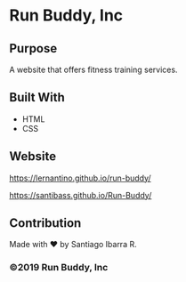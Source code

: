 # Run Buddy, Inc

## Purpose
A website that offers fitness training services. 

## Built With
* HTML
* CSS

## Website
https://lernantino.github.io/run-buddy/    



https://santibass.github.io/Run-Buddy/

## Contribution
Made with ❤️ by Santiago Ibarra R.

### ©️2019 Run Buddy, Inc
